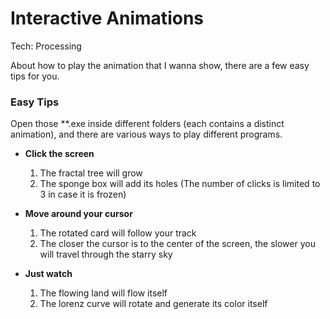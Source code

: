 # Interactive Animations

Tech: Processing

About how to play the animation that I wanna show, there are a few easy tips for you.

### Easy Tips

Open those **.exe inside different folders (each contains a distinct animation), and there are various ways to play different programs.

- **Click the screen**

    1. The fractal tree will grow
    2. The sponge box will add its holes (The number of clicks is limited to 3 in case it is frozen)

- **Move around your cursor**

    1. The rotated card will follow your track
    2. The closer the cursor is to the center of the screen, the slower you will travel through the starry sky

- **Just watch**

    1. The flowing land will flow itself
    2. The lorenz curve will rotate and generate its color itself
